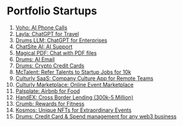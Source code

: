 # Portfolio Startups

1. <a href="https://voho.ai" target="_blank">Voho: AI Phone Calls</a>
2. <a href="https://layla.ai" target="_blank">Layla: ChatGPT for Travel</a>
3. <a href="https://youtu.be/XiGT0I6Ctpo" target="_blank">Drums LLM: ChatGPT for Enterprises</a>
4. <a href="https://youtu.be/21onmL8z7Fo" target="_blank">ChatSite AI: AI Support</a>
5. <a href="https://youtu.be/5NHq79Jeppw" target="_blank">Magical PDF: Chat with PDF files</a>
6. <a href="https://youtu.be/DW_8UzvG11c?feature=shared" target="_blank">Drums: AI Email</a>
7. <a href="https://www.youtube.com/watch?v=8zBS2mHkp6g" target="_blank">Drums: Crypto Credit Cards</a>
8. <a href="https://github.com/asfandyar-malik/Portfolio/tree/main/McTalent" target="_blank">McTalent: Refer Talents to Startup Jobs for 10k</a>
9. <a href="https://github.com/asfandyar-malik/Portfolio/tree/main/Culturly-HR-SaaS" target="_blank">Culturly SaaS: Company Culture App for Remote Teams</a>
10. <a href="https://github.com/asfandyar-malik/Portfolio/tree/main/Culturly-Marketplace" target="_blank">Culturly Marketplace: Online Event Marketplace</a>
11. <a href="https://github.com/asfandyar-malik/Portfolio/tree/main/Palsplate" target="_blank">Palsplate: Airbnb for Food</a>
12. <a href="https://github.com/asfandyar-malik/Portfolio/tree/main/HandEX" target="_blank">HandEX: Cross Border Lending (300k-5 Million)</a>
13. <a href="https://github.com/asfandyar-malik/Portfolio/tree/main/Crumb" target="_blank">Crumb: Rewards for Fitness</a>
14. <a href="https://github.com/asfandyar-malik/Portfolio/tree/main/Kosmos" target="_blank">Kosmos: Unique NFTs for Extraordinary Events</a>
15. <a href="https://github.com/asfandyar-malik/Portfolio/tree/main/Drums" target="_blank">Drums: Credit Card & Spend management for any web3 business</a>
